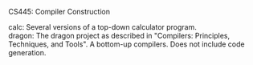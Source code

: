 CS445: Compiler Construction

calc: Several versions of a top-down calculator program. <br>
dragon: The dragon project as described in "Compilers: Principles, Techniques, and Tools". A bottom-up compilers. Does not include code generation.
